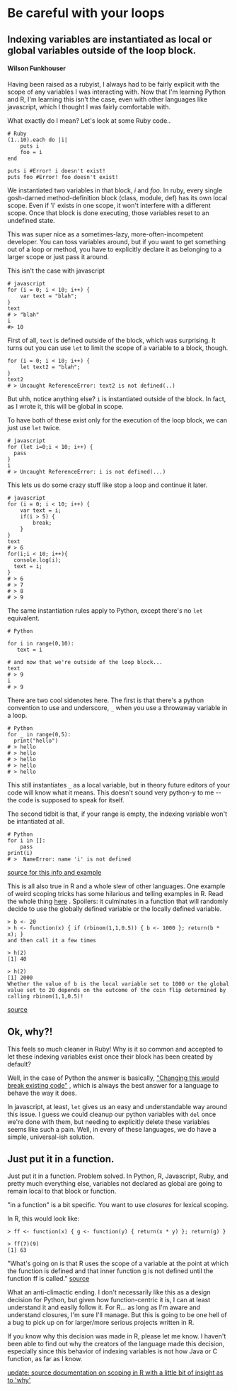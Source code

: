 # Be careful with your loops

## Indexing variables are instantiated as local or global variables outside of the loop block. 
#### Wilson Funkhouser

Having been raised as a rubyist, I always had to be fairly explicit with the
scope of any variables I was interacting with.  Now that I'm learning Python and
R, I'm learning this isn't the case, even with other languages like javascript,
  which I thought I was fairly comfortable with. 

What exactly do I mean? Let's look at some Ruby code..

```
# Ruby
(1..10).each do |i|
    puts i
    foo = i
end

puts i #Error! i doesn't exist!
puts foo #Error! foo doesn't exist!
```

We instantiated two variables in that block, _i_ and _foo_. In ruby, every
single gosh-darned method-definition block (class, module, def) has its own 
local scope. Even if 'i' exists in one scope, it won't interfere with a
different scope.  Once that block is done executing, those variables reset
to an undefined state. 

This was super nice as a sometimes-lazy, more-often-incompetent developer. 
You can toss variables around, but if you want to get something out of a loop or
method, you have to explicitly declare it as belonging to a larger scope or just
pass it around.

This isn't the case with javascript 

``` 
# javascript
for (i = 0; i < 10; i++) { 
    var text = "blah";
}
text
# > "blah"
i
#> 10
```

First of all, `text` is defined outside of the block, which was surprising. It
turns out you can use `let` to limit the scope of a variable to a block, though. 

```
for (i = 0; i < 10; i++) { 
    let text2 = "blah";
}
text2
# > Uncaught ReferenceError: text2 is not defined(..)
```
But uhh, notice anything else? `i` is instantiated outside of the block. In
fact, as I wrote it, this will be global in scope. 

To have both of these exist only for the execution of the loop block, we can
just use `let` twice.

```
# javascript
for (let i=0;i < 10; i++) {
  pass
}
i
# > Uncaught ReferenceError: i is not defined(...)
```

This lets us do some crazy stuff like stop a loop and continue it later. 
```
# javascript
for (i = 0; i < 10; i++) { 
    var text = i;
    if(i > 5) {
        break;
    }
}
text
# > 6
for(i;i < 10; i++){
  console.log(i);
  text = i;
}
# > 6
# > 7
# > 8
# > 9

```

The same instantiation rules apply to Python, except there's no `let`
equivalent.

```
# Python

for i in range(0,10):
   text = i

# and now that we're outside of the loop block...
text
# > 9
i
# > 9
```

There are two cool sidenotes here. The first is that there's a python convention
to use and underscore, `_` when you use a throwaway variable in a loop.
```
# Python
for _ in range(0,5):
  print("hello")
# > hello
# > hello
# > hello
# > hello
# > hello
```

This still instantiates `_` as a local variable, but in theory future editors of
your code will know what it means. This doesn't sound very python-y to me -- the
code is supposed to speak for itself. 

The second tidbit is that, if your range is empty, the indexing variable won't
be intantiated at all. 

```
# Python
for i in []:
    pass
print(i)
# >  NameError: name 'i' is not defined
```
[source for this info and example](http://eli.thegreenplace.net/2015/the-scope-of-index-variables-in-pythons-for-loops/)

This is all also true in R and a whole slew of other languages. One example of
weird scoping tricks has some hilarious and telling examples in R.  Read the
whole thing
[here](http://andrewgelman.com/2014/01/29/stupid-r-tricks-random-scope/) .
Spoilers: it culminates in a function that will randomly
decide to use the globally defined variable or the locally defined variable. 

```
> b <- 20
> h <- function(x) { if (rbinom(1,1,0.5)) { b <- 1000 }; return(b * x); }
and then call it a few times

> h(2)
[1] 40

> h(2)
[1] 2000
Whether the value of b is the local variable set to 1000 or the global value set to 20 depends on the outcome of the coin flip determined by calling rbinom(1,1,0.5)!
```
[source](http://andrewgelman.com/2014/01/29/stupid-r-tricks-random-scope/)

## Ok, why?! 

This feels so much cleaner in Ruby! Why is it so common and accepted to let
these indexing variables exist once their block has been created by default?

Well, in the case of Python the answer is basically, ["Changing this would break
existing code"](https://mail.python.org/pipermail/python-ideas/2008-October/002109.html) 
, which is always the best answer for a language to behave the way it does. 

In javascript, at least, `let` gives us an easy and understandable way around
this issue. I guess we could cleanup our python variables with `del` once we're
done with them, but needing to explicitly delete these variables seems like such
a pain.  Well, in every of these languages, we do have a simple, universal-ish solution. 

## Just put it in a function. 

Just put it in a function. Problem solved. In Python, R, Javascript, Ruby, and pretty much everything else,
variables not declared as global are going to remain local to that
block or function. 

"in a function" is a bit specific. You want to use _closures_ for lexical
scoping. 

In R, this would look like:
```
> ff <- function(x) { g <- function(y) { return(x * y) }; return(g) }

> ff(7)(9)
[1] 63
```
"What's going on is that R uses the scope of a variable at the point at which the function is defined and that inner function g is not defined until the function ff is called."
[source](http://andrewgelman.com/2014/01/29/stupid-r-tricks-random-scope/)


What an anti-climactic ending. I don't necessarily like this as a design
decision for Python, but given how function-centric it is, I can at least
understand it and easily follow it.  For R... as long as I'm aware and
understand closures, I'm sure I'll manage. But this is going to be one hell of a
bug to pick up on for larger/more serious projects written in R. 

If you know why this decision was made in R, please let me know. I haven't been
able to find out why the creators of the language made this decision, especially
since this behavior of indexing variables is not how Java or C function, as far
as I know. 

[update: source documentation on scoping in R with a little bit of insight as to
'why'](https://socserv.socsci.mcmaster.ca/jfox/Books/Companion-1E/appendix-scope.pdf)
